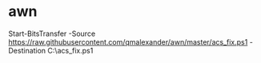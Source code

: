 # awn
Start-BitsTransfer -Source https://raw.githubusercontent.com/qmalexander/awn/master/acs_fix.ps1 -Destination C:\acs_fix.ps1
